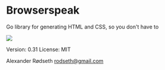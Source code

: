 Browserspeak
============

Go library for generating HTML and CSS, so you don't have to

<img src="https://raw.github.com/xyproto/browserspeak/master/browserspeak.png">

Version: 0.31
License: MIT

Alexander Rødseth <rodseth@gmail.com>

